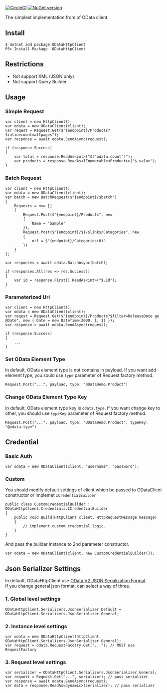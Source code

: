 [![CircleCI](https://circleci.com/gh/iwate/ODataHttpClient/tree/master.svg?style=svg)](https://circleci.com/gh/iwate/ODataHttpClient/tree/master)
[![NuGet version](https://badge.fury.io/nu/ODataHttpClient.svg)](https://badge.fury.io/nu/ODataHttpClient)

The simplest implementation from of OData client.

## Install

    $ dotnet add package ODataHttpClient
    PS> Install-Package  ODataHttpClient

## Restrictions

- Not support XML (JSON only)
- Not support Query Builder

## Usage

### Simple Request

    var client = new HttpClient();
    var odata = new ODataClient(client);
    var reqest = Request.Get($"{endpoint}/Products?$inlinecount=allpages");
    var response = await odata.SendAsync(request);

    if (response.Success) 
    {
        var total = response.ReadAs<int>("$['odata.count']");
        var products = response.ReadAs<IEnumerable<Product>>("$.value");
    }

### Batch Request

    var client = new HttpClient();
    var odata = new ODataClient(client);
    var batch = new BatchRequest($"{endpoint}/$batch")
    {
        Requests = new []
        {
            Request.Post($"{endpoint}/Products", new 
            { 
                Name = "Sample"
            }),
            Request.Post($"{endpoint}/$1/$links/Categories", new 
            {
                url = $"{endpoint}/Categories(0)"
            })
        }
    };

    var responses = await odata.BatchAsync(batch);

    if (responses.All(res => res.Success)) 
    {
        var id = response.First().ReadAs<int>("$.Id");
    }
### Parameterized Uri

    var client = new HttpClient();
    var odata = new ODataClient(client);
    var reqest = Request.Get($"{endpoint}/Products?$filter=ReleaseDate ge @Date", new { Date = new DateTime(2000, 1, 1) });
    var response = await odata.SendAsync(request);

    if (response.Success) 
    {
        ...
    }

### Set OData Element Type
In default, OData element type is not contains in payload. If you want add element type, you sould use `type` parameter of Request factory method.

    Request.Post("...", payload, type: "ODataDemo.Product")

### Change OData Element Type Key
In default, OData element type key is `odata.type`. If you want change key to other, you should use `typeKey` parameter of Request factory method.

    Request.Post("...", payload, type: "ODataDemo.Product", typeKey: "@odata.type")

## Credential

### Basic Auth

    var odata = new ODataClient(client, "username", "password");

### Custom
You should modify default settings of client which be passed to ODataClient constructor or implemet `ICredentialBuilder`

    public class CustomCredentialBuilder : ODataHttpClient.Credentials.ICredentialBuilder
    {
        public void Build(HttpClient client, HttpRequestMessage message)
        {
            // implement custom credential logic.
        }
    }

And pass the builder instance to 2nd parameter constructor.

    var odata = new ODataClient(client, new CustomCredentialBuilder());
    
## Json Serializer Settings
In default, ODataHttpClient use [OData V2 JSON Serialization Format](http://www.odata.org/documentation/odata-version-2-0/json-format/#PrimitiveTypes).  
If you change general json format, can select a way of three.

### 1. Global level settings

    ODataHttpClient.Serializers.JsonSerializer.Default = ODataHttpClient.Serializers.JsonSerializer.General;

### 2. Instance level settings

    var odata = new ODataHttpClient(httpClient, ODataHttpClient.Serializers.JsonSerializer.General);
    var request = odata.RequestFacotry.Get("..."); // MUST use RequestFactory

### 3. Request level settings

    var serializer = ODataHttpClient.Serializers.JsonSerializer.General;
    var request = Request.Get("...", serializer); // pass serializer
    var response = await odata.SendAsync(request);
    var data = response.ReadAs<dynamic>(serializer); // pass serializer
